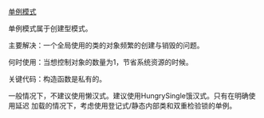 [单例模式](https://www.runoob.com/design-pattern/singleton-pattern.html)

单例模式属于创建型模式。

主要解决：一个全局使用的类的对象频繁的创建与销毁的问题。

何时使用：当想控制对象的数量为1，节省系统资源的时候。

关键代码：构造函数是私有的。

一般情况下，不建议使用懒汉式。建议使用HungrySingle饿汉式。只有在明确使用延迟
加载的情况下，考虑使用登记式/静态内部类和双重检验锁的单例。
